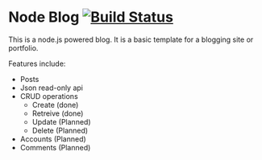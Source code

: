 # Node Blog [![Build Status](https://travis-ci.org/EverlessDrop41/NodeBlog.svg?branch=master)](https://travis-ci.org/EverlessDrop41/NodeBlog)
This is a node.js powered blog. It is a basic template for a blogging site or portfolio.

Features include:
 - Posts
 - Json read-only api
 - CRUD operations
   - Create (done)
   - Retreive (done)
   - Update (Planned)
   - Delete (Planned)
 - Accounts (Planned)
 - Comments (Planned)